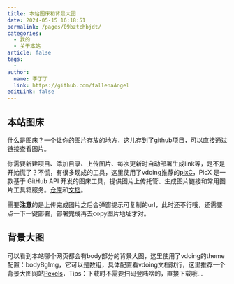 ```yaml
---
title: 本站图床和背景大图
date: 2024-05-15 16:18:51
permalink: /pages/09bztchbjdt/
categories:
  - 我的
  - 关于本站
article: false
tags:
  - 
author: 
  name: 李丁丁
  link: https://github.com/fallenaAngel
editLink: false
---
```


## 本站图床

什么是图床？一个让你的图片存放的地方，这儿存到了github项目，可以直接通过链接查看图片。

你需要新建项目、添加目录、上传图片、每次更新时自动部署生成link等，是不是开始慌了？不慌，有很多现成的工具，这里使用了vdoing推荐的[pixC](https://picx.xpoet.cn/)，PicX 是一款基于 GitHub API 开发的图床工具，提供图片上传托管、生成图片链接和常用图片工具箱服务。[仓库](https://github.com/XPoet/picx)和[文档](https://picx-docs.xpoet.cn)。

需要**注意**的是上传完成图片之后会弹窗提示可复制的url，此时还不行哦，还需要点一下一键部署，部署完成再去copy图片地址才对。

## 背景大图

可以看到本站哪个网页都会有body部分的背景大图，这里使用了vdoing的theme配置：bodyBgImg，它可以是数组，具体配置看vdoing文档就行，这里推荐一个背景大图网站[Pexels](https://www.pexels.com/zh-cn/search/%E6%99%AF%E8%A7%80/)，Tips：下载时不需要扫码登陆啥的，直接下载哦...
